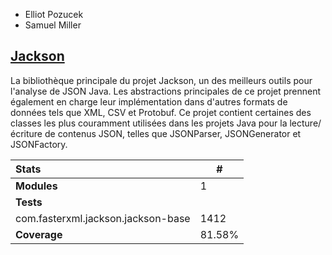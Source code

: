 - Elliot Pozucek
- Samuel Miller

## [Jackson](https://github.com/umontreal-diro/jackson-core)

La bibliothèque principale du projet Jackson, un des meilleurs outils pour l'analyse de JSON Java. Les abstractions principales de ce projet prennent également en charge leur implémentation dans d'autres formats de données tels que XML, CSV et Protobuf. Ce projet contient certaines des classes les plus couramment utilisées dans les projets Java pour la lecture/écriture de contenus JSON, telles que JSONParser, JSONGenerator et JSONFactory.

| Stats                              | #     |
|:-----------------------------------|-------|
| **Modules**                        | 1     |
| **Tests**                          |       |
| com.fasterxml.jackson.jackson-base | 1412  |
| **Coverage**                       | 81.58% |
